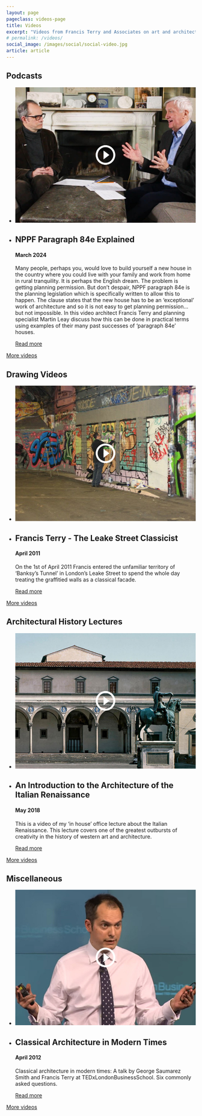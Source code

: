```yaml
---
layout: page
pageclass: videos-page
title: Videos
excerpt: "Videos from Francis Terry and Associates on art and architecture featuring drawings, lectures and others. Includes The Leake Street Classicist, How to Draw like Raphael and more."
# permalink: /videos/
social_image: /images/social/social-video.jpg
article: article
---
```


<h2>Podcasts</h2>

<ul class="list">

<li class="half">
	<a href="https://www.youtube.com/embed/e1OGitGRWj0?rel=0&amp;autoplay=1" alt="NPPF Paragraph 84e Explained">
		<img src="/images/videos/V15-tall.jpg" alt="NPPF Paragraph 84e Explained" class="tall" />
		<!--<img src="/images/videos/V15-wide.jpg" alt="NPPF Paragraph 84e Explained" class="wide" />-->
	</a>
</li><li class="half">
	<div class="blog-text">
		<h2>NPPF Paragraph 84e Explained</h2>
		<h4>March 2024</h4>
		<p>
			Many people, perhaps you, would love to build yourself a new house in the country where you could live with your family and work from home in rural tranquility. It is perhaps the English dream. The problem is getting planning permission. But don’t despair, NPPF paragraph 84e is the planning legislation which is specifically written to allow this to happen. The clause states that the new house has to be an ‘exceptional’ work of architecture and so it is not easy to get planning permission… but not impossible. In this video architect Francis Terry and planning specialist Martin Leay discuss how this can be done in practical terms using examples of their many past successes of ‘paragraph 84e’ houses.
		</p>
		<p><a class="post-link" href="/thoughts/nppf-paragraph-84e-explained/">Read more</a></p>
	</div>
</li>

</ul>

<p><a href="/videos/podcasts" class="button" alt="Podcasts">More videos</a></p>

<lineout></lineout>

<h2>Drawing Videos</h2>

<ul class="list">

<li class="half">
	<a href="https://www.youtube.com/embed/btm6Zq2E9OI?rel=0&amp;autoplay=1">
		<img src="/images/videos/V09-tall.jpg" alt="Francis Terry - The Leake Street Classicist" class="tall" />
		<!--<img src="/images/videos/V09-wide.jpg" alt="Francis Terry - The Leake Street Classicist" class="wide" />-->
	</a>
</li><li class="half">
	<div class="blog-text">
		<h2>Francis Terry - The Leake Street Classicist</h2>
		<h4>April 2011</h4>
		<p>
			On the 1st of April 2011 Francis entered the unfamiliar territory of ‘Banksy’s Tunnel’ in London’s Leake Street to spend the whole day treating the graffitied walls as a classical facade.
		</p>
		<p><a class="post-link" href="/videos/leake-street-classicist/">Read more</a></p>
	</div>
</li>

</ul>

<p><a href="/videos/drawings/" class="button" alt="Drawing Videos">More videos</a></p>

<lineout></lineout>

<h2>Architectural History Lectures</h2>

<ul class="list">

<li class="half">
	<a href="/thoughts/italian-renaissance/">
		<img src="/images/videos/V02-tall.jpg" alt="An Introduction to the Architecture of the Italian Renaissance" class="tall" />
		<!--<img src="/images/videos/V02-wide.jpg" alt="An Introduction to the Architecture of the Italian Renaissance" class="wide" />-->
	</a>
</li><li class="half">
	<div class="blog-text">
		<h2>An Introduction to the Architecture of the Italian Renaissance</h2>
		<h4>May 2018</h4>
		<p>
			This is a video of my ‘in house’ office lecture about the Italian Renaissance. This lecture covers one of the greatest outbursts of creativity in the history of western art and architecture.
		</p>
		<p><a class="post-link" href="/thoughts/italian-renaissance/">Read more</a></p>
	</div>
</li>

</ul>

<p><a href="/videos/lectures/" class="button" alt="Architectural History Lectures">More videos</a></p>

<lineout></lineout>

<h2>Miscellaneous</h2>

<ul class="list">

<li class="half">
	<a href="/videos/classical-architecture-in-modern-times/">
		<img src="/images/videos/V05-tall.jpg" alt="" class="tall" />
		<!--<img src="/images/videos/V05-wide.jpg" alt="" class="wide" />-->
	</a>
</li><li class="half">
	<div class="blog-text">
		<h2>Classical Architecture in Modern Times</h2>
		<h4>April 2012</h4>
		<p>
			Classical architecture in modern times: A talk by George Saumarez Smith and Francis Terry at TEDxLondonBusinessSchool. Six commonly asked questions.
		</p>
		<p><a class="post-link" href="/videos/classical-architecture-in-modern-times/">Read more</a></p>
	</div>
</li>

</ul>

<p><a href="/videos/miscellaneous/" class="button" alt="Miscellaneous Videos">More videos</a></p>